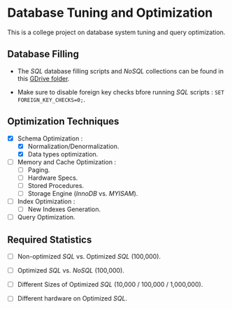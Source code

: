 # Database Tuning and Optimization

This is a college project on database system tuning and query optimization.

## Database Filling

-   The _SQL_ database filling scripts and _NoSQL_ collections can be found in this [GDrive folder](https://drive.google.com/drive/folders/1IU2V4QAJ_IvlzgUSa1xszIMZ3Pq1ciYt?usp=sharing).

-   Make sure to disable foreign key checks bfore running _SQL_ scripts : `SET FOREIGN_KEY_CHECKS=0;`.

## Optimization Techniques

-   [x] Schema Optimization :
    -   [x] Normalization/Denormalization.
    -   [x] Data types optimization.

-   [ ] Memory and Cache Optimization :
    -   [ ] Paging.
    -   [ ] Hardware Specs.
    -   [ ] Stored Procedures.
    -   [ ] Storage Engine (_InnoDB_ vs. _MYISAM_).
    
-   [ ] Index Optimization :
    -   [ ] New Indexes Generation.

-   [ ] Query Optimization.

## Required Statistics

-   [ ] Non-optimized _SQL_ vs. Optimized _SQL_ (100,000).

-   [ ] Optimized _SQL_ vs. _NoSQL_ (100,000).

-   [ ] Different Sizes of Optimized _SQL_ (10,000 / 100,000 / 1,000,000).

-   [ ] Different hardware on Optimized _SQL_.
